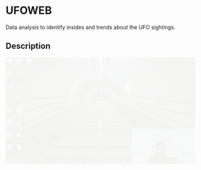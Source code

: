 # UFOWEB
Data analysis to identify insides and trends about the UFO sightings. 
 ## Description
![Initial](assets/img/r.gif "Running`")
